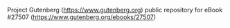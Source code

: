 Project Gutenberg (https://www.gutenberg.org) public repository for eBook #27507 (https://www.gutenberg.org/ebooks/27507)
